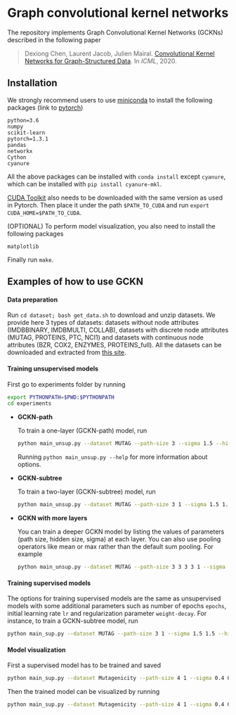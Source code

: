 # Graph convolutional kernel networks

The repository implements Graph Convolutional Kernel Networks (GCKNs) described in the following paper

>Dexiong Chen, Laurent Jacob, Julien Mairal.
[Convolutional Kernel Networks for Graph-Structured Data][1]. In *ICML*, 2020.

## Installation

We strongly recommend users to use [miniconda][2] to install the following packages (link to [pytorch][3])
```
python=3.6
numpy
scikit-learn
pytorch=1.3.1
pandas
networkx
Cython
cyanure
```

All the above packages can be installed with `conda install` except `cyanure`, which can be installed with `pip install cyanure-mkl`.

[CUDA Toolkit][4] also needs to be downloaded with the same version as used in Pytorch. Then place it under the path `$PATH_TO_CUDA` and run `export CUDA_HOME=$PATH_TO_CUDA`.

(OPTIONAL) To perform model visualization, you also need to install the following packages
```
matplotlib
```

Finally run `make`.

## Examples of how to use GCKN

#### Data preparation

Run `cd dataset; bash get_data.sh` to download and unzip datasets. We provide here 3 types of datasets: datasets without node attributes (IMDBBINARY, IMDBMULTI, COLLAB), datasets with discrete node attributes (MUTAG, PROTEINS, PTC, NCI1) and datasets with continuous node attributes (BZR, COX2, ENZYMES, PROTEINS_full). All the datasets can be downloaded and extracted from [this site][5].

#### Training unsupervised models

First go to experiments folder by running
```bash
export PYTHONPATH=$PWD:$PYTHONPATH
cd experiments
```

* **GCKN-path**

    To train a one-layer (GCKN-path) model, run
    ```bash
    python main_unsup.py --dataset MUTAG --path-size 3 --sigma 1.5 --hidden-size 32  --aggregation
    ```

    Running `python main_unsup.py --help` for more information about options.

* **GCKN-subtree**

    To train a two-layer (GCKN-subtree) model, run
    ```bash
    python main_unsup.py --dataset MUTAG --path-size 3 1 --sigma 1.5 1.5 --hidden-size 32 32 --aggregation
    ```

* **GCKN with more layers**

    You can train a deeper GCKN model by listing the values of parameters (path size, hidden size, sigma) at each layer. You can also use pooling operators like mean or max rather than the default sum pooling. For example
    ```bash
    python main_unsup.py --dataset MUTAG --path-size 3 3 3 3 1 --sigma 1.5 1.5 1.5 1.5 1.5 --hidden-size 32 32 32 32 32 --aggregation --pooling mean --global-pooling max
    ```

#### Training supervised models

The options for training supervised models are the same as unsupervised models with some additional parameters such as number of epochs `epochs`, initial learning rate `lr` and regularization parameter `weight-decay`. For instance, to train a GCKN-subtree model, run
```bash
python main_sup.py --dataset MUTAG --path-size 3 1 --sigma 1.5 1.5 --hidden-size 32 32 --aggregation --weight-decay 1e-04
```

#### Model visualization

First a supervised model has to be trained and saved
```bash
python main_sup.py --dataset Mutagenicity --path-size 4 1 --sigma 0.4 0.4 --hidden-size 32 32 --aggregation --weight-decay 1e-05 --outdir ../logs
```

Then the trained model can be visualized by running
```bash
python main_sup.py --dataset Mutagenicity --path-size 4 1 --sigma 0.4 0.4 --hidden-size 32 32 --aggregation --weight-decay 1e-05 --outdir ../logs --interpret --lr 0.005 --graph-idx -1 --mu 0.01
```


[1]: http://arxiv.org/abs/2003.05189
[2]: https://docs.conda.io/en/latest/miniconda.html
[3]: https://pytorch.org
[4]: https://developer.nvidia.com/cuda-downloads
[5]: https://ls11-www.cs.tu-dortmund.de/staff/morris/graphkerneldatasets
